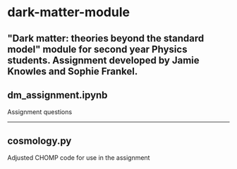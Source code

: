# dark-matter-module
"Dark matter: theories beyond the standard model" module for second year Physics students. Assignment developed by Jamie Knowles and Sophie Frankel.
-------------------
dm_assignment.ipynb
-------------------
Assignment questions

-------------------
cosmology.py
-------------------
Adjusted CHOMP code for use in the assignment
